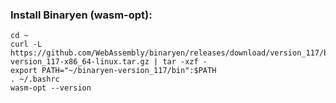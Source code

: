 ### Install Binaryen (wasm-opt):
```
cd ~
curl -L https://github.com/WebAssembly/binaryen/releases/download/version_117/binaryen-version_117-x86_64-linux.tar.gz | tar -xzf -
export PATH="~/binaryen-version_117/bin":$PATH
. ~/.bashrc
wasm-opt --version
```

